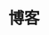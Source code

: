 ---
home: true
layout: BlogHome 
icon: home
title: 博客
hero: true
bgImage: https://cdn.staticaly.com/gh/AlexChen68/OSS@master/images/1694145212276.png
heroText: AlexChen's Blog
heroFullScreen: true
tagline: 互联网是有记忆的，我也想留下一些足迹。
footer: true
---